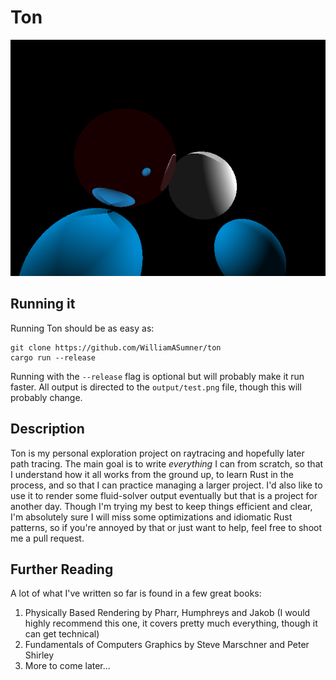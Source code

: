 # Ton
<p align="center">
  <img alt="Uh oh, the example picture didn't load" src="https://github.com/WilliamASumner/ton/raw/master/example-images/specular-and-diffuse.png" />
</p>  

## Running it
Running Ton should be as easy as:
```
git clone https://github.com/WilliamASumner/ton
cargo run --release
```
Running with the `--release` flag is optional but will probably make it run faster. All output is directed to the `output/test.png` file, though this will probably change.

## Description
Ton is my personal exploration project on raytracing and hopefully later path tracing. The main goal is to write *everything* I can from scratch, so that I understand how it all works from the ground up, to learn Rust in the process, and so that I can practice managing a larger project. I'd also like to use it to render some fluid-solver output eventually but that is a project for another day. Though I'm trying my best to keep things efficient and clear, I'm absolutely sure I will miss some optimizations and idiomatic Rust patterns, so if you're annoyed by that or just want to help, feel free to shoot me a pull request.

## Further Reading
A lot of what I've written so far is found in a few great books:
1. Physically Based Rendering by Pharr, Humphreys and Jakob (I would highly recommend this one, it covers pretty much everything, though it can get technical)
2. Fundamentals of Computers Graphics by Steve Marschner and Peter Shirley
3. More to come later...
